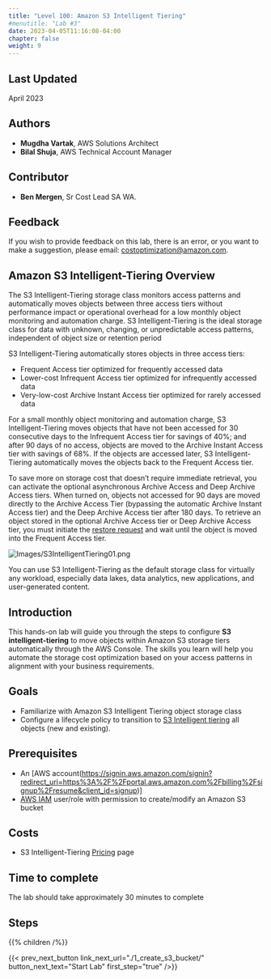 ```yaml
---
title: "Level 100: Amazon S3 Intelligent Tiering"
#menutitle: "Lab #3"
date: 2023-04-05T11:16:08-04:00
chapter: false
weight: 9
---
```

## Last Updated
April 2023

## Authors
* **Mugdha Vartak**, AWS Solutions Architect
* **Bilal Shuja**, AWS Technical Account Manager

## Contributor
* **Ben Mergen**, Sr Cost Lead SA WA.

## Feedback
If you wish to provide feedback on this lab, there is an error, or you want to make a suggestion, please email: costoptimization@amazon.com.

## Amazon S3 Intelligent-Tiering Overview
The S3 Intelligent-Tiering storage class monitors access patterns and automatically moves objects between three access tiers without performance impact or operational overhead for a low monthly object monitoring and automation charge. S3 Intelligent-Tiering is the ideal storage class for data with unknown, changing, or unpredictable access patterns, independent of object size or retention period

S3 Intelligent-Tiering automatically stores objects in three access tiers:
* Frequent Access tier optimized for frequently accessed data
* Lower-cost Infrequent Access tier optimized for infrequently accessed data
* Very-low-cost Archive Instant Access tier optimized for rarely accessed data

For a small monthly object monitoring and automation charge, S3 Intelligent-Tiering moves objects that have not been accessed for 30 consecutive days to the Infrequent Access tier for savings of 40%; and after 90 days of no access, objects are moved to the Archive Instant Access tier with savings of 68%. If the objects are accessed later, S3 Intelligent-Tiering automatically moves the objects back to the Frequent Access tier.

To save more on storage cost that doesn’t require immediate retrieval, you can activate the optional asynchronous Archive Access and Deep Archive Access tiers. When turned on, objects not accessed for 90 days are moved directly to the Archive Access Tier (bypassing the automatic Archive Instant Access tier) and the Deep Archive Access tier after 180 days. To retrieve an object stored in the optional Archive Access tier or Deep Archive Access tier, you must initiate the [restore request](https://docs.aws.amazon.com/AmazonS3/latest/userguide/restoring-objects.html) and wait until the object is moved into the Frequent Access tier.

![Images/S3IntelligentTiering01.png](/Cost/100_S3_Intelligent_Tiering/Images/S3-IntelligentTiering-01.png)

You can use S3 Intelligent-Tiering as the default storage class for virtually any workload, especially data lakes, data analytics, new applications, and user-generated content.

## Introduction
This hands-on lab will guide you through the steps to configure **S3 intelligent-tiering** to move objects within Amazon S3 storage tiers automatically through the AWS Console. The skills you learn will help you automate the storage cost optimization based on your access patterns in alignment with your business requirements.

## Goals
* Familiarize with Amazon S3 Intelligent Tiering object storage class 
* Configure a lifecycle policy to transition to [S3 Intelligent tiering](https://aws.amazon.com/s3/storage-classes/intelligent-tiering/) all objects (new and existing).


## Prerequisites
* An [AWS account(https://signin.aws.amazon.com/signin?redirect_uri=https%3A%2F%2Fportal.aws.amazon.com%2Fbilling%2Fsignup%2Fresume&client_id=signup)]
* [AWS IAM](https://aws.amazon.com/iam/) user/role with permission to create/modify an Amazon S3 bucket

## Costs
* S3 Intelligent-Tiering [Pricing](https://aws.amazon.com/s3/pricing/) page

## Time to complete

The lab should take approximately 30 minutes to complete

## Steps
{{% children  /%}}

{{< prev_next_button link_next_url="./1_create_s3_bucket/" button_next_text="Start Lab" first_step="true" />}}

